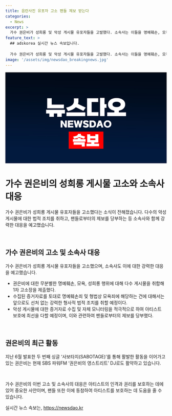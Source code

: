 ```yaml
---
title: 음란사진 유포자 고소 팬들 제보 받는다
categories:
  - News
excerpt: >
  가수 권은비가 성희롱 및 악성 게시물 유포자들을 고발했다. 소속사는 이들을 명예훼손, 모욕, 성희롱 등의 범죄 행위로 고발하며 강력한 법적 조치를 예고했다. 현재 경찰이 수사를 진행 중이며, 소속사는 앞으로도 아티스트 보호를 위해 적극적인 조치를 취할 예정이라고 밝혔다. 권은비는 최근 사보타지(SABOTAGE)를 발표하고 SBS 파워FM 권은비의 영스트리트 DJ를 맡고 있다. 또한, 팬들에게 악성 게시물이나 범죄 행위를 발견하면 공식 이메일로 제보할 것을 당부했다.
feature_text: >
  ## adskorea 실시간 뉴스 속보입니다.

  가수 권은비가 성희롱 및 악성 게시물 유포자들을 고발했다. 소속사는 이들을 명예훼손, 모욕, 성희롱 등의 범죄 행위로 고발하며 강력한 법적 조치를 예고했다. 현재 경찰이 수사를 진행 중이며, 소속사는 앞으로도 아티스트 보호를 위해 적극적인 조치를 취할 예정이라고 밝혔다. 권은비는 최근 사보타지(SABOTAGE)를 발표하고 SBS 파워FM 권은비의 영스트리트 DJ를 맡고 있다. 또한, 팬들에게 악성 게시물이나 범죄 행위를 발견하면 공식 이메일로 제보할 것을 당부했다.
image: '/assets/img/newsdao_breakingnews.jpg'
---
```


<p><img src="/assets/img/newsdao_breakingnews.jpg" alt="adskorea 속보" /></p>

<h1>가수 권은비의 성희롱 게시물 고소와 소속사 대응</h1>

<p>가수 권은비가 성희롱 게시물 유포자들을 고소했다는 소식이 전해졌습니다. 다수의 악성 게시물에 대한 법적 조치를 취하고, 팬들로부터의 제보를 당부하는 등 소속사와 함께 강력한 대응을 예고했습니다.</p>

<p data-ke-size="size16">&nbsp;</p>

<h2 data-ke-size="size26">가수 권은비의 고소 및 소속사 대응</h2>

<p>가수 권은비가 성희롱 게시물 유포자들을 고소했으며, 소속사도 이에 대한 강력한 대응을 예고했습니다.</p>

<ul>
    <li>권은비에 대한 무분별한 명예훼손, 모욕, 성희롱 행위에 대해 다수 게시물을 취합해 1차 고소장을 제출했다.</li>
    <li>수집된 증거자료를 토대로 명예훼손죄 및 형법상 모욕죄에 해당하는 건에 대해서는 앞으로도 선처 없는 강력한 형사적 법적 조치를 취할 예정이다.</li>
    <li>악성 게시물에 대한 증거자료 수집 및 자체 모니터링을 적극적으로 하여 아티스트 보호에 최선을 다할 예정이며, 이와 관련하여 팬들로부터의 제보를 당부했다.</li>
</ul>

<p data-ke-size="size16">&nbsp;</p>

<h2 data-ke-size="size26">권은비의 최근 활동</h2>

<p>지난 6월 발표한 두 번째 싱글 ‘사보타지(SABOTAGE)’를 통해 활발한 활동을 이어가고 있는 권은비는 현재 SBS 파워FM ‘권은비의 영스트리트’ DJ로도 활약하고 있습니다.</p>

<p data-ke-size="size16">&nbsp;</p>

<p>가수 권은비의 이번 고소 및 소속사의 대응은 아티스트의 인격과 권리를 보호하는 데에 있어 중요한 사안이며, 팬들 또한 이에 동참하여 아티스트를 보호하는 데 도움을 줄 수 있습니다.</p>
실시간 뉴스 속보는, <a href="https://newsdao.kr" rel="dofollow">https://newsdao.kr</a>


